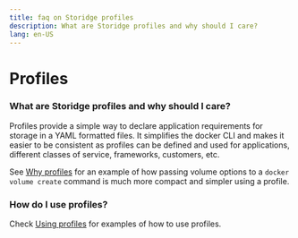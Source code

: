 ```yaml
---
title: faq on Storidge profiles
description: What are Storidge profiles and why should I care?
lang: en-US
---
```


# Profiles

### What are Storidge profiles and why should I care?

Profiles provide a simple way to declare application requirements for storage in a YAML formatted files. It simplifies the docker CLI and makes it easier to be consistent as profiles can be defined and used for applications, different classes of service, frameworks, customers, etc.

See [Why profiles](https://guide.storidge.com/getting_started/why_profiles.html) for an example of how passing volume options to a `docker volume create` command is much more compact and simpler using a profile.

### How do I use profiles?

Check [Using profiles](https://guide.storidge.com/getting_started/using_profiles.html) for examples of how to use profiles.
